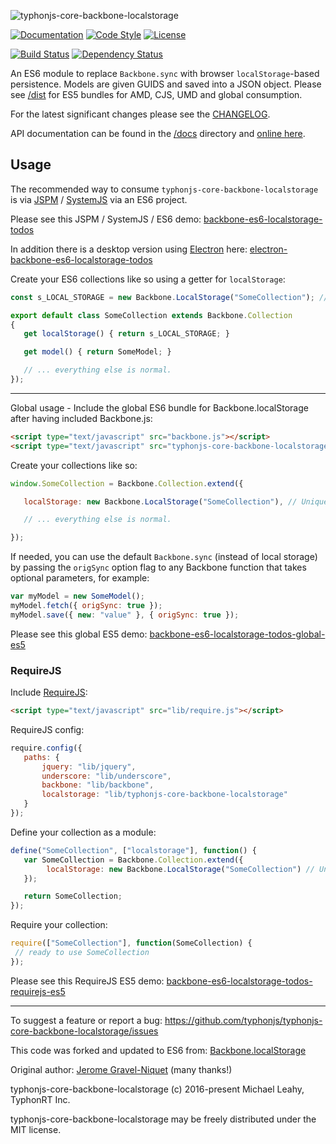 ![typhonjs-core-backbone-localstorage](http://i.imgur.com/De4CUnb.png)

[![Documentation](http://js.docs.typhonrt.org/typhonjs/typhonjs-core-backbone-localstorage/badge.svg)](http://js.docs.typhonrt.org/typhonjs/typhonjs-core-backbone-localstorage/)
[![Code Style](https://img.shields.io/badge/code%20style-allman-yellowgreen.svg?style=flat)](https://en.wikipedia.org/wiki/Indent_style#Allman_style)
[![License](https://img.shields.io/badge/license-MIT-yellowgreen.svg?style=flat)](https://github.com/typhonjs/typhonjs-core-backbone-localstorage/blob/master/LICENSE)

[![Build Status](https://travis-ci.org/typhonjs-backbone/typhonjs-core-backbone-localstorage.svg?branch=master)](https://travis-ci.org/typhonjs-backbone/typhonjs-core-backbone-localstorage)
[![Dependency Status](https://www.versioneye.com/user/projects/56b499c30a0ff5002c85f70f/badge.svg?style=flat)](https://www.versioneye.com/user/projects/56b499c30a0ff5002c85f70f)

An ES6 module to replace `Backbone.sync` with browser `localStorage`-based persistence. Models are given GUIDS
and saved into a JSON object. Please see 
[/dist](https://github.com/typhonjs/typhonjs-core-backbone-localstorage/tree/master/dist) for ES5 bundles for AMD, 
CJS, UMD and global consumption.

For the latest significant changes please see the [CHANGELOG](https://github.com/typhonjs/typhonjs-core-backbone-localstorage/blob/master/CHANGELOG.md).

API documentation can be found in the [/docs](https://github.com/typhonjs/typhonjs-core-backbone-localstorage/tree/master/docs) directory and [online here](http://js.docs.typhonrt.org/typhonjs/typhonjs-core-backbone-localstorage/).

## Usage

The recommended way to consume `typhonjs-core-backbone-localstorage` is via [JSPM](http://jspm.io/) / [SystemJS](https://github.com/systemjs/systemjs) via an ES6 project.

Please see this JSPM / SystemJS / ES6 demo: [backbone-es6-localstorage-todos](https://github.com/typhonjs-demos/backbone-es6-localstorage-todos)

In addition there is a desktop version using [Electron](http://electron.atom.io/) here:
[electron-backbone-es6-localstorage-todos](https://github.com/typhonjs-demos/electron-backbone-es6-localstorage-todos)

Create your ES6 collections like so using a getter for `localStorage`:

```javascript
const s_LOCAL_STORAGE = new Backbone.LocalStorage("SomeCollection"); // Unique name within your app.

export default class SomeCollection extends Backbone.Collection
{
   get localStorage() { return s_LOCAL_STORAGE; }

   get model() { return SomeModel; }

   // ... everything else is normal.
});
```

------

Global usage - Include the global ES6 bundle for Backbone.localStorage after having included Backbone.js:

```html
<script type="text/javascript" src="backbone.js"></script>
<script type="text/javascript" src="typhonjs-core-backbone-localstorage.js"></script>
```

Create your collections like so:

```javascript
window.SomeCollection = Backbone.Collection.extend({

   localStorage: new Backbone.LocalStorage("SomeCollection"), // Unique name within your app.

   // ... everything else is normal.

});
```

If needed, you can use the default `Backbone.sync` (instead of local storage) by passing the `origSync` option flag
to any Backbone function that takes optional parameters, for example:

```javascript
var myModel = new SomeModel();
myModel.fetch({ origSync: true });
myModel.save({ new: "value" }, { origSync: true });
```

Please see this global ES5 demo: [backbone-es6-localstorage-todos-global-es5](https://github.com/typhonjs-demos/backbone-es6-localstorage-todos-global-es5)

### RequireJS

Include [RequireJS](http://requirejs.org):

```html
<script type="text/javascript" src="lib/require.js"></script>
```

RequireJS config:
```javascript
require.config({
   paths: {
       jquery: "lib/jquery",
       underscore: "lib/underscore",
       backbone: "lib/backbone",
       localstorage: "lib/typhonjs-core-backbone-localstorage"
   }
});
```

Define your collection as a module:
```javascript
define("SomeCollection", ["localstorage"], function() {
   var SomeCollection = Backbone.Collection.extend({
        localStorage: new Backbone.LocalStorage("SomeCollection") // Unique name within your app.
   });

   return SomeCollection;
});
```

Require your collection:
```javascript
require(["SomeCollection"], function(SomeCollection) {
 // ready to use SomeCollection
});
```

Please see this RequireJS ES5 demo: [backbone-es6-localstorage-todos-requirejs-es5](https://github.com/typhonjs-demos/backbone-es6-localstorage-todos-requirejs-es5)

------

To suggest a feature or report a bug:
https://github.com/typhonjs/typhonjs-core-backbone-localstorage/issues

This code was forked and updated to ES6 from: 
[Backbone.localStorage](https://github.com/jeromegn/Backbone.localStorage)

Original author: [Jerome Gravel-Niquet](https://github.com/jeromegn) (many thanks!)

typhonjs-core-backbone-localstorage (c) 2016-present Michael Leahy, TyphonRT Inc. 

typhonjs-core-backbone-localstorage may be freely distributed under the MIT license.
